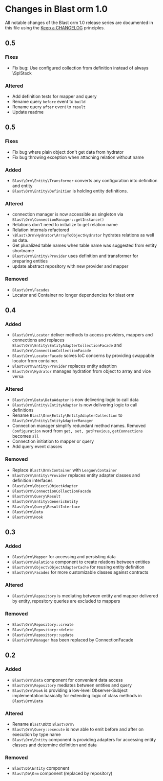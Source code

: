 # Changes in Blast orm 1.0

All notable changes of the Blast orm 1.0 release series are documented in this file using the [Keep a CHANGELOG](http://keepachangelog.com/) principles.

## 0.5

### Fixes

 - Fix bug: Use configured collection from definition instead of always \SplStack

### Altered

 - Add definition tests for mapper and query
 - Rename query `before` event to `build` 
 - Rename query `after` event to `result` 
 - Update readme

## 0.5

### Fixes

 - Fix bug where plain object don't get data from hydrator
 - Fix bug throwing exception when attaching relation without name

### Added
 
 - `Blast\Orm\Entity\Transformer` converts any configuration into definition and entity
 - `Blast\Orm\Entity\Definition` is holding entity definitions.

### Altered

 - connection manager is now accessible as singleton via `Blast\Orm\ConnectionManager::getInstance()`
 - Relations don't need to initialize to get relation name
 - Relation internals refactored
 - `\Blast\Orm\Hydrator\ArrayToObjectHydrator` hydrates relations as well as data.
 - Get pluralized table names when table name was suggested from entity shortname
 - `Blast\Orm\Entity\Provider` uses definition and transformer for preparing entities
 - update abstract repository with new provider and mapper

### Removed

 - `Blast\Orm\Facades`
 - Locator and Container no longer dependencies for blast orm

## 0.4

### Added

 - `Blast\Orm\Locator` deliver methods to access providers, mappers and connections and replaces `Blast\Orm\Entity\EntityAdapterCollectionFacade` and `Blast\Orm\ConnectionCollectionFacade`
 - `Blast\Orm\LocatorFacade` solves IoC concerns by providing swappable locator from container.
 - `Blast\Orm\Entity\Provider` replaces entity adaption 
 - `Blast\Orm\Hydrator` manages hydration from object to array and vice versa 

### Altered

 - `Blast\Orm\Data\DataAdapter` is now delivering logic to call data
 - `Blast\Orm\Entity\EntityAdapter` is now delivering logic to call definitions
 - Rename `Blast\Orm\Entity\EntityAdapterCollection` to `Blast\Orm\Entity\EntityAdapterManager`
 - Connection manager simplify redundant method names. Removed `Configuration` word from `get, set, getPrevious`, `getConnections` becomes `all`
 - Connection initiation to mapper or query
 - Add query event classes

### Removed

 - Replace `Blast\Orm\Container` with `League\Container`
 - `Blast\Orm\Entity\Provider` replaces entity adapter classes and definition interfaces
 - `Blast\Orm\Object\ObjectAdapter`
 - `Blast\Orm\ConnectionCollectionFacade`
 - `Blast\Orm\Query\Result`
 - `Blast\Orm\Entity\GenericEntity`
 - `Blast\Orm\Query\ResultInterface`
 - `Blast\Orm\Data`
 - `Blast\Orm\Hook`

## 0.3

### Added

 - `Blast\Orm\Mapper` for accessing and persisting data
 - `Blast\Orm\Relations` component to create relations between entities
 - `Blast\Orm\Object\ObjectAdapterCache` for reusing entity definition
 - `Blast\Orm\Facades` for more customizable classes against contracts
 
### Altered

 - `Blast\Orm\Repository` is mediating between entity and mapper delivered by entity, repository queries are excluded to mappers
 
### Removed

- `Blast\Orm\Repository::create`
- `Blast\Orm\Repository::delete`
- `Blast\Orm\Repository::update`
- `Blast\Orm\Manager` has been replaced by ConnectionFacade

## 0.2

### Added

 - `Blast\Orm\Data` component for convenient data access
 - `Blast\Orm\Repository` mediates between entities and query
 - `Blast\Orm\Hook` is providing a low-level Observer-Subject implementation basically for extending logic of class methods in `Blast\Orm\Data`

### Altered

 - Rename `Blast\Db`to `Blast\Orm\`
 - `Blast\Orm\Query::execute` is now able to emit before and after on execution by type name
 - `Blast\Orm\Entity` component is providing adapters for accessing entity classes and determine definition and data
 
### Removed
 
 - `Blast\Db\Entity` component
 - `Blast\Db\Orm` component (replaced by repository)
